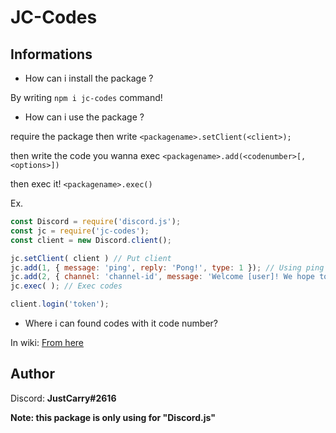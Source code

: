 # JC-Codes

## Informations


- How can i install the package ?

By writing ``npm i jc-codes`` command!

- How can i use the package ?

require the package then write ``<packagename>.setClient(<client>);``


then write the code you wanna exec ``<packagename>.add(<codenumber>[,<options>])``


then exec it! ``<packagename>.exec()``


Ex. 
```js
const Discord = require('discord.js');
const jc = require('jc-codes');
const client = new Discord.client();

jc.setClient( client ) // Put client
jc.add(1, { message: 'ping', reply: 'Pong!', type: 1 }); // Using ping pong code
jc.add(2, { channel: 'channel-id', message: 'Welcome [user]! We hope to enjoy with our server' }); // Using greeting code
jc.exec( ); // Exec codes

client.login('token');
```



- Where i can found codes with it code number?

In wiki: [From here](https://github.com/JustCarry/JC-Codes/wiki)

## Author

Discord: **JustCarry#2616**



**Note: this package is only using for "Discord.js"**

